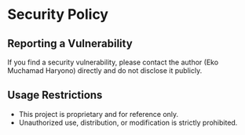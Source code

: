 # Security Policy

## Reporting a Vulnerability

If you find a security vulnerability, please contact the author (Eko Muchamad Haryono) directly and do not disclose it publicly.

## Usage Restrictions

- This project is proprietary and for reference only.
- Unauthorized use, distribution, or modification is strictly prohibited.
